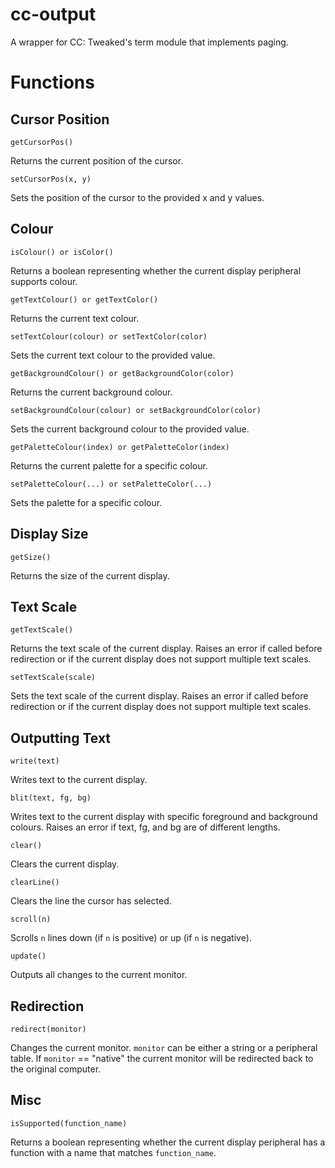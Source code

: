 # cc-output
 A wrapper for CC: Tweaked's term module that implements paging.

# Functions
## Cursor Position

	getCursorPos()

Returns the current position of the cursor.

	setCursorPos(x, y)

Sets the position of the cursor to the provided x and y values.

## Colour

	isColour() or isColor()

Returns a boolean representing whether the current display peripheral supports colour.

	getTextColour() or getTextColor()

Returns the current text colour.

	setTextColour(colour) or setTextColor(color)

Sets the current text colour to the provided value.

	getBackgroundColour() or getBackgroundColor(color)

Returns the current background colour.

	setBackgroundColour(colour) or setBackgroundColor(color)

Sets the current background colour to the provided value.

	getPaletteColour(index) or getPaletteColor(index)

Returns the current palette for a specific colour.

	setPaletteColour(...) or setPaletteColor(...)
	
Sets the palette for a specific colour.
## Display Size

	getSize()

Returns the size of the current display.

## Text Scale

	getTextScale()

Returns the text scale of the current display. Raises an error if called before redirection or if the current display does not support multiple text scales.

	setTextScale(scale)

Sets the text scale of the current display. Raises an error if called before redirection or if the current display does not support multiple text scales.

## Outputting Text

	write(text)

Writes text to the current display.

	blit(text, fg, bg)

Writes text to the current display with specific foreground and background colours. Raises an error if text, fg, and bg are of different lengths.

	clear()

Clears the current display.

	clearLine()

Clears the line the cursor has selected.

	scroll(n)

Scrolls `n` lines down (if `n` is positive) or up (if `n` is negative).

	update()

Outputs all changes to the current monitor.

## Redirection

	redirect(monitor)

Changes the current monitor. `monitor` can be either a string or a peripheral table. If `monitor` == "native" the current monitor will be redirected back to the original computer.

## Misc
	
	isSupported(function_name)

Returns a boolean representing whether the current display peripheral has a function with a name that matches `function_name`.